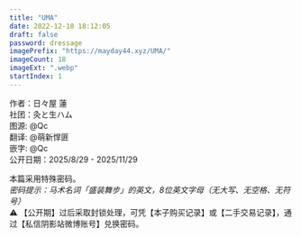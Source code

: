 ```yaml
---
title: "UMA"
date: 2022-12-18 18:12:05
draft: false
password: dressage
imagePrefix: "https://mayday44.xyz/UMA/"  
imageCount: 18
imageExt: ".webp" 
startIndex: 1
---
```

作者：日々屋 蓮  
社团：灸と生ハム  
图源: @Qc  
翻译: @萌新悍匪  
嵌字: @Qc  
公开日期：2025/8/29 - 2025/11/29

本篇采用特殊密码。  
*密码提示：马术名词「盛装舞步」的英文，8位英文字母（无大写、无空格、无符号）*  
⚠️ 【公开期】过后采取封锁处理，可凭【本子购买记录】或【二手交易记录】，通过【私信阴影站微博账号】兑换密码。  
